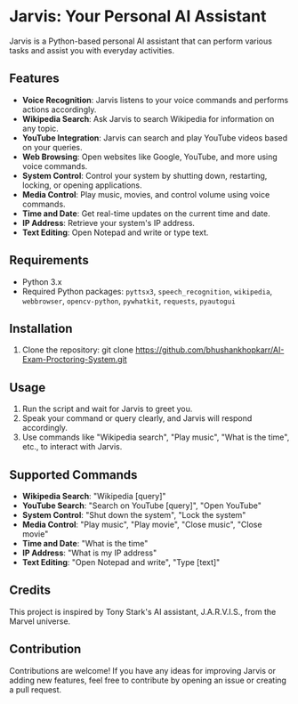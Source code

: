 # Jarvis: Your Personal AI Assistant

Jarvis is a Python-based personal AI assistant that can perform various tasks and assist you with everyday activities.

## Features

- **Voice Recognition**: Jarvis listens to your voice commands and performs actions accordingly.
- **Wikipedia Search**: Ask Jarvis to search Wikipedia for information on any topic.
- **YouTube Integration**: Jarvis can search and play YouTube videos based on your queries.
- **Web Browsing**: Open websites like Google, YouTube, and more using voice commands.
- **System Control**: Control your system by shutting down, restarting, locking, or opening applications.
- **Media Control**: Play music, movies, and control volume using voice commands.
- **Time and Date**: Get real-time updates on the current time and date.
- **IP Address**: Retrieve your system's IP address.
- **Text Editing**: Open Notepad and write or type text.

## Requirements

- Python 3.x
- Required Python packages: `pyttsx3`, `speech_recognition`, `wikipedia`, `webbrowser`, `opencv-python`, `pywhatkit`, `requests`, `pyautogui`

## Installation

1. Clone the repository:
   git clone https://github.com/bhushankhopkarr/AI-Exam-Proctoring-System.git

## Usage

1. Run the script and wait for Jarvis to greet you.
2. Speak your command or query clearly, and Jarvis will respond accordingly.
3. Use commands like "Wikipedia search", "Play music", "What is the time", etc., to interact with Jarvis.

## Supported Commands

- **Wikipedia Search**: "Wikipedia [query]"
- **YouTube Search**: "Search on YouTube [query]", "Open YouTube"
- **System Control**: "Shut down the system", "Lock the system"
- **Media Control**: "Play music", "Play movie", "Close music", "Close movie"
- **Time and Date**: "What is the time"
- **IP Address**: "What is my IP address"
- **Text Editing**: "Open Notepad and write", "Type [text]"

## Credits

This project is inspired by Tony Stark's AI assistant, J.A.R.V.I.S., from the Marvel universe.

## Contribution

Contributions are welcome! If you have any ideas for improving Jarvis or adding new features, feel free to contribute by opening an issue or creating a pull request.
